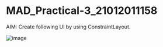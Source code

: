 # MAD_Practical-3_21012011158

AIM: Create following UI by using ConstraintLayout.

![image](https://github.com/vikaslohar21/MAD_Practical-3_21012011158/assets/98016883/19260db9-0a47-4844-b2d8-1303185e0f01)
